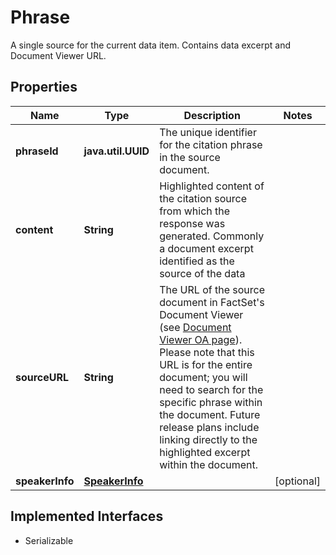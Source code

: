 

# Phrase

A single source for the current data item. Contains data excerpt and Document Viewer URL.

## Properties

Name | Type | Description | Notes
------------ | ------------- | ------------- | -------------
**phraseId** | **java.util.UUID** | The unique identifier for the citation phrase in the source document. | 
**content** | **String** | Highlighted content of the citation source from which the response was generated. Commonly a document excerpt identified as the source of the data | 
**sourceURL** | **String** | The URL of the source document in FactSet&#39;s Document Viewer (see [Document Viewer OA page](https://my.apps.factset.com/oa/pages/17390)). Please note that this URL is for the entire document; you will need to search for the specific phrase within the document. Future release plans include linking directly to the highlighted excerpt within the document. | 
**speakerInfo** | [**SpeakerInfo**](SpeakerInfo.md) |  |  [optional]


## Implemented Interfaces

* Serializable


